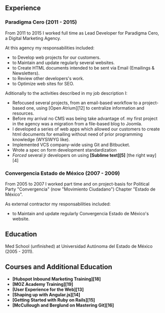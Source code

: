
## Experience

### Paradigma Cero (2011 - 2015)

From 2011 to 2015 I worked full time as Lead Developer for Paradigma Cero, a Digital Marketing Agency.

At this agency my responsabilities included:

- to Develop web projects for our customers.
- to Maintain and update regularly several websites.
- to Create HTML documents intended to be sent via Email (Emailings & Newsletters).
- to Review other developers's work.
- to Optimize web sites for SEO.


Aditionally to the activities described in my job description I:

- Refocused several projects, from an email-based workflow to a project-based one, using [Open Atrium][12] to centralize information and resources.
- Before my arrival no CMS was being take advantage of. my first project in the agency was a migration from a file-based blog to Joomla.
- I developed a series of web apps which allowed our customers to create html documents for emailing without need of prior programming knowledge (WYSIWYG like).
- Implemented VCS company-wide using Git and Bitbucket.
- Wrote a spec on form development standardization
- *Forced* several jr developers on using **[Sublime text][5]** [the right way][4]


### Convergencia Estado de México (2007 - 2009)

From 2005 to 2007 I worked part time and on project-basis for Political Party "Convergencia" (now "Movimiento Ciudadano") Chapter "Estado de México".

As external contractor my responsabilities included:

- to Maintain and update regularly Convergencia Estado de México's website.

## Education

Med School (unfinished) at Universidad Autónoma del Estado de México (2005 - 2011). 


## Courses and Additional Education


- **[Hubspot Inbound Marketing Training][18]**  
- **[MOZ Academy Training][19]**
- **[User Experience for the Web][13]**
- **[Shaping up with Angular.js][14]**
- **[Getting Started with Ruby on Rails][15]**
- **[McCullough and Berglund on Mastering Git][16]**

